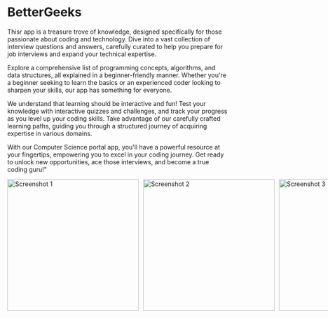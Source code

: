 # BetterGeeks
Thisr app is a treasure trove of knowledge, designed specifically for those passionate about coding and technology. Dive into a vast collection of interview questions and answers, carefully curated to help you prepare for job interviews and expand your technical expertise.

Explore a comprehensive list of programming concepts, algorithms, and data structures, all explained in a beginner-friendly manner. Whether you're a beginner seeking to learn the basics or an experienced coder looking to sharpen your skills, our app has something for everyone.

We understand that learning should be interactive and fun! Test your knowledge with interactive quizzes and challenges, and track your progress as you level up your coding skills. Take advantage of our carefully crafted learning paths, guiding you through a structured journey of acquiring expertise in various domains.

With our Computer Science portal app, you'll have a powerful resource at your fingertips, empowering you to excel in your coding journey. Get ready to unlock new opportunities, ace those interviews, and become a true coding guru!"


<div style="display: flex;">
  <img src="https://github.com/vylhart/BetterGeeks/assets/35990586/568fd64f-4e28-4296-88e4-c19a818be77e" alt="Screenshot 1" width="300" style="margin-right: 10px;"/>
  <img src="https://github.com/vylhart/BetterGeeks/assets/35990586/f8441ed1-2804-4f7b-9560-9ba097651196" alt="Screenshot 2" width="300" style="margin-right: 10px;"/>
  <img src="https://github.com/vylhart/BetterGeeks/assets/35990586/30008b30-2fe4-4e3c-b3bf-c82455891e3e" alt="Screenshot 3" width="300" />
</div>
